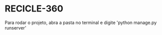 # RECICLE-360


Para rodar o projeto, abra a pasta no terminal e digite 'python manage.py runserver'
